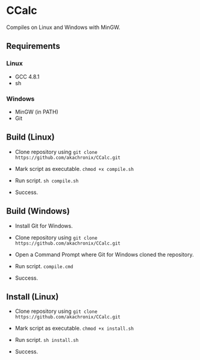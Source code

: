 # CCalc
Compiles on Linux and Windows with MinGW.

## Requirements
### Linux
- GCC 4.8.1
- sh

### Windows
- MinGW (in PATH)
- Git

## Build (Linux)
- Clone repository using
```git clone https://github.com/akachronix/CCalc.git```

- Mark script as executable.
```chmod +x compile.sh```

- Run script.
```sh compile.sh```

- Success.

## Build (Windows)
- Install Git for Windows.

- Clone repository using
```git clone https://github.com/akachronix/CCalc.git```

- Open a Command Prompt where Git for Windows cloned the repository.

- Run script.
```compile.cmd```

- Success.

## Install (Linux)
- Clone repository using
```git clone https://github.com/akachronix/CCalc.git```

- Mark script as executable.
```chmod +x install.sh```

- Run script.
```sh install.sh```

- Success.
